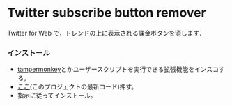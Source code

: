 # Twitter subscribe button remover

Twitter for Web で，トレンドの上に表示される課金ボタンを消します．


### インストール
- [tampermonkey](https://www.tampermonkey.net/)とかユーザースクリプトを実行できる拡張機能をインスコする。
- [ここ](https://github.com/oz0820/browser-userscript/raw/main/twitter-subscribe-button-remover/twitter-subscribe-button-remover.user.js)(このプロジェクトの最新コード)押す。
- 指示に従ってインストール。